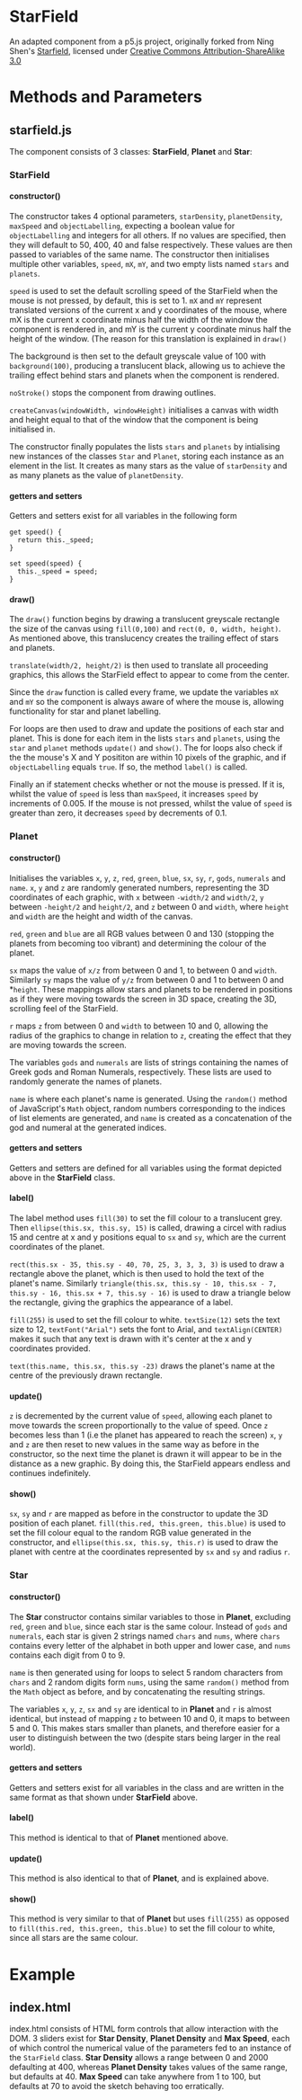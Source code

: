 # StarField
An adapted component from a p5.js project, originally forked from Ning Shen's [Starfield](https://www.openprocessing.org/sketch/429790), licensed under [Creative Commons Attribution-ShareAlike 3.0](https://creativecommons.org/licenses/by-sa/3.0/)

# Methods and Parameters

## starfield.js
The component consists of 3 classes: **StarField**, **Planet** and **Star**:

### StarField

#### constructor()
  The constructor takes 4 optional parameters, `starDensity`, `planetDensity`, `maxSpeed` and `objectLabelling`, expecting a boolean value for `objectLabelling` and integers for all others. If no values are specified, then they will default to 50, 400, 40 and false respectively. These values are then passed to variables of the same name. The constructor then initialises multiple other variables, `speed`, `mX`, `mY`, and two empty lists named `stars` and `planets`.  
  
  `speed` is used to set the default scrolling speed of the StarField when the mouse is not pressed, by default, this is set to 1. `mX` and `mY` represent translated versions of the current x and y coordinates of the mouse, where mX is the current x coordinate minus half the width of the window the component is rendered in, and mY is the current y coordinate minus half the height of the window. (The reason for this translation is explained in `draw()`  
  
  The background is then set to the default greyscale value of 100 with `background(100)`, producing a translucent black, allowing us to achieve the trailing effect behind stars and planets when the component is rendered.  
  
  `noStroke()` stops the component from drawing outlines.
   
  `createCanvas(windowWidth, windowHeight)` initialises a canvas with width and height equal to that of the window that the component is being initialised in. 
  
  The constructor finally populates the lists `stars` and `planets` by intialising new instances of the classes `Star` and `Planet`, storing each instance as an element in the list. It creates as many stars as the value of `starDensity` and as many planets as the value of `planetDensity`.
  
#### getters and setters
Getters and setters exist for all variables in the following form
~~~~
get speed() {
  return this._speed;
}
~~~~
~~~~
set speed(speed) {
  this._speed = speed;
}
~~~~

#### draw()
The `draw()` function begins by drawing a translucent greyscale rectangle the size of the canvas using `fill(0,100)` and `rect(0, 0, width, height)`. As mentioned above, this translucency creates the trailing effect of stars and planets.

 `translate(width/2, height/2)` is then used to translate all proceeding graphics, this allows the StarField effect to appear to come from the center.
 
 Since the `draw` function is called every frame, we update the variables `mX` and `mY` so the component is always aware of where the mouse is, allowing functionality for star and planet labelling.
 
 For loops are then used to draw and update the positions of each star and planet. This is done for each item in the lists `stars` and `planets`, using the `star` and `planet` methods `update()` and `show()`. The for loops also check if the the mouse's X and Y posititon are within 10 pixels of the graphic, and if `objectLabelling` equals `true`. If so, the method `label()` is called.
 
 Finally an if statement checks whether or not the mouse is pressed. If it is, whilst the value of `speed` is less than `maxSpeed`, it increases `speed` by increments of 0.005. If the mouse is not pressed, whilst the value of `speed` is greater than zero, it decreases `speed` by decrements of 0.1.
 
### Planet

#### constructor()

Initialises the variables `x`, `y`, `z`, `red`, `green`, `blue`, `sx`, `sy`, `r`, `gods`, `numerals` and `name`.
`x`, `y` and `z` are randomly generated numbers, representing the 3D coordinates of each graphic, with `x` between `-width/2` and `width/2`, `y` between `-height/2` and `height/2`, and `z` between 0 and `width`, where `height` and `width` are the height and width of the canvas.  

`red`, `green` and `blue` are all RGB values between 0 and 130 (stopping the planets from becoming too vibrant) and determining the colour of the planet.

`sx` maps the value of `x/z` from between 0 and 1, to between 0 and `width`. Similarly `sy` maps the value of `y/z` from between 0 and 1 to between 0 and *`height`. These mappings allow stars and planets to be rendered in positions as if they were moving towards the screen in 3D space, creating the 3D, scrolling feel of the StarField.

`r` maps `z` from between 0 and `width` to between 10 and 0, allowing the radius of the graphics to change in relation to `z`, creating the effect that they are moving towards the screen.

The variables `gods` and `numerals` are lists of strings containing the names of Greek gods and Roman Numerals, respectively. These lists are used to randomly generate the names of planets.

`name` is where each planet's name is generated. Using the `random()` method of JavaScript's `Math` object, random numbers corresponding to the indices of list elements are generated, and `name` is created as a concatenation of the god and numeral at the generated indices.

#### getters and setters
Getters and setters are defined for all variables using the format depicted above in the **StarField** class.

#### label()
The label method uses `fill(30)` to set the fill colour to a translucent grey. Then `ellipse(this.sx, this.sy, 15)` is called, drawing a circel with radius 15 and centre at x and y positions equal to `sx` and `sy`, which are the current coordinates of the planet.

`rect(this.sx - 35, this.sy - 40, 70, 25, 3, 3, 3, 3)` is used to draw a rectangle above the planet, which is then used to hold the text of the planet's name. Similarly `triangle(this.sx, this.sy - 10, this.sx - 7, this.sy - 16, this.sx + 7, this.sy - 16)` is used to draw a triangle below the rectangle, giving the graphics the appearance of a label. 

`fill(255)` is used to set the fill colour to white. `textSize(12)` sets the text size to 12, `textFont("Arial")` sets the font to Arial, and `textAlign(CENTER)` makes it such that any text is drawn with it's center at the x and y coordinates provided.

`text(this.name, this.sx, this.sy -23)` draws the planet's name at the centre of the previously drawn rectangle. 

#### update()
`z` is decremented by the current value of `speed`, allowing each planet to move towards the screen proportionally to the value of speed. Once `z` becomes less than 1 (i.e the planet has appeared to reach the screen) `x`, `y` and `z` are then reset to new values in the same way as before in the constructor, so the next time the planet is drawn it will appear to be in the distance as a new graphic. By doing this, the StarField appears endless and continues indefinitely. 

#### show()
`sx`, `sy` and `r` are mapped as before in the constructor to update the 3D position of each planet. `fill(this.red, this.green, this.blue)` is used to set the fill colour equal to the random RGB value generated in the constructor, and `ellipse(this.sx, this.sy, this.r)` is used to draw the planet with centre at the coordinates represented by `sx` and `sy` and radius `r`.

### Star

#### constructor()

The **Star** constructor contains similar variables to those in **Planet**, excluding `red`, `green` and `blue`, since each star is the same colour. Instead of `gods` and `numerals`, each star is given 2 strings named `chars` and `nums`, where `chars` contains every letter of the alphabet in both upper and lower case, and `nums` contains each digit from 0 to 9.

`name` is then generated using for loops to select 5 random characters from `chars` and 2 random digits form `nums`, using the same `random()` method from the `Math` object as before, and by concatenating the resulting strings.

The variables `x`, `y`, `z`, `sx` and `sy` are identical to in **Planet** and `r` is almost identical, but instead of mapping `z` to between 10 and 0, it maps to between 5 and 0. This makes stars smaller than planets, and therefore easier for a user to distinguish between the two (despite stars being larger in the real world).

#### getters and setters
Getters and setters exist for all variables in the class and are written in the same format as that shown under **StarField** above.

#### label()
This method is identical to that of **Planet** mentioned above.

#### update()
This method is also identical to that of **Planet**, and is explained above.

#### show()
This method is very similar to that of **Planet** but uses `fill(255)` as opposed to `fill(this.red, this.green, this.blue)` to set the fill colour to white, since all stars are the same colour.

# Example 

## index.html

index.html consists of HTML form controls that allow interaction with the DOM. 3 sliders exist for **Star Density**, **Planet Density** and **Max Speed**, each of which control the numerical value of the parameters fed to an instance of the `StarField` class. **Star Density** allows a range between 0 and 2000 defaulting at 400, whereas **Planet Density** takes values of the same range, but defaults at 40. **Max Speed** can take anywhere from 1 to 100, but defaults at 70 to avoid the sketch behaving too erratically.






 





